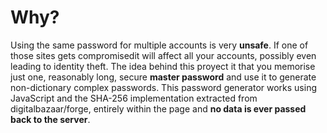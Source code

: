 # Why?

Using the same password for multiple accounts is very
**unsafe**. If one of those sites gets compromisedit will affect all your accounts, possibly even leading to identity
theft.
The idea behind this proyect it that you memorise just one, reasonably long, secure
**master password** and use it to generate non-dictionary complex passwords.
This password generator works using JavaScript and the SHA-256 implementation extracted from digitalbazaar/forge, entirely within the page and **no data is ever passed back to the server**.
